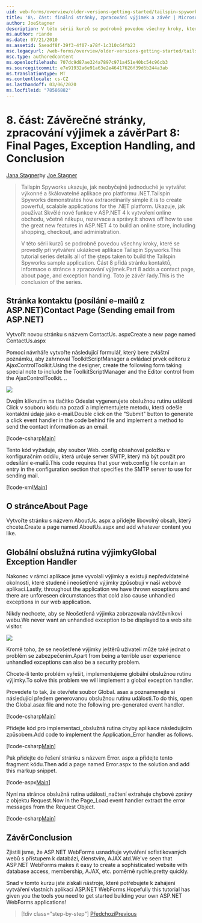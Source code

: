 ```yaml
---
uid: web-forms/overview/older-versions-getting-started/tailspin-spyworks/tailspin-spyworks-part-8
title: '8\. část: finální stránky, zpracování výjimek a závěr | Microsoft Docs'
author: JoeStagner
description: V této sérii kurzů se podrobně povedou všechny kroky, které se provedly při vytváření ukázkové aplikace Tailspin Spyworks. Část 8 přidá stránku kontaktů, o stránku a výjimku...
ms.author: riande
ms.date: 07/21/2010
ms.assetid: 5aeadf8f-39f3-4f07-a78f-1c310c64fb23
msc.legacyurl: /web-forms/overview/older-versions-getting-started/tailspin-spyworks/tailspin-spyworks-part-8
msc.type: authoredcontent
ms.openlocfilehash: 707dc9d87ae324a7897c971a451e40bc54c96cb3
ms.sourcegitcommit: e7e91932a6e91a63e2e46417626f39d6b244a3ab
ms.translationtype: MT
ms.contentlocale: cs-CZ
ms.lasthandoff: 03/06/2020
ms.locfileid: "78586882"
---
```

# <a name="part-8-final-pages-exception-handling-and-conclusion"></a><span data-ttu-id="f52ba-104">8\. část: Závěrečné stránky, zpracování výjimek a závěr</span><span class="sxs-lookup"><span data-stu-id="f52ba-104">Part 8: Final Pages, Exception Handling, and Conclusion</span></span>

<span data-ttu-id="f52ba-105">[Jana Stagner](https://github.com/JoeStagner)</span><span class="sxs-lookup"><span data-stu-id="f52ba-105">by [Joe Stagner](https://github.com/JoeStagner)</span></span>

> <span data-ttu-id="f52ba-106">Tailspin Spyworks ukazuje, jak neobyčejně jednoduché je vytvářet výkonné a škálovatelné aplikace pro platformu .NET.</span><span class="sxs-lookup"><span data-stu-id="f52ba-106">Tailspin Spyworks demonstrates how extraordinarily simple it is to create powerful, scalable applications for the .NET platform.</span></span> <span data-ttu-id="f52ba-107">Ukazuje, jak používat Skvělé nové funkce v ASP.NET 4 k vytvoření online obchodu, včetně nákupu, rezervace a správy.</span><span class="sxs-lookup"><span data-stu-id="f52ba-107">It shows off how to use the great new features in ASP.NET 4 to build an online store, including shopping, checkout, and administration.</span></span>
> 
> <span data-ttu-id="f52ba-108">V této sérii kurzů se podrobně povedou všechny kroky, které se provedly při vytváření ukázkové aplikace Tailspin Spyworks.</span><span class="sxs-lookup"><span data-stu-id="f52ba-108">This tutorial series details all of the steps taken to build the Tailspin Spyworks sample application.</span></span> <span data-ttu-id="f52ba-109">Část 8 přidá stránku kontaktů, informace o stránce a zpracování výjimek.</span><span class="sxs-lookup"><span data-stu-id="f52ba-109">Part 8 adds a contact page, about page, and exception handling.</span></span> <span data-ttu-id="f52ba-110">Toto je závěr řady.</span><span class="sxs-lookup"><span data-stu-id="f52ba-110">This is the conclusion of the series.</span></span>

## <a id="_Toc260221680"></a><span data-ttu-id="f52ba-111">Stránka kontaktu (posílání e-mailů z ASP.NET)</span><span class="sxs-lookup"><span data-stu-id="f52ba-111">Contact Page (Sending email from ASP.NET)</span></span>

<span data-ttu-id="f52ba-112">Vytvořit novou stránku s názvem ContactUs. aspx</span><span class="sxs-lookup"><span data-stu-id="f52ba-112">Create a new page named ContactUs.aspx</span></span>

<span data-ttu-id="f52ba-113">Pomocí návrháře vytvořte následující formulář, který bere zvláštní poznámku, aby zahrnoval ToolkitScriptManager a ovládací prvek editoru z AjaxControlToolkit.</span><span class="sxs-lookup"><span data-stu-id="f52ba-113">Using the designer, create the following form taking special note to include the ToolkitScriptManager and the Editor control from the AjaxControlToolkit.</span></span> <span data-ttu-id="f52ba-114">.</span><span class="sxs-lookup"><span data-stu-id="f52ba-114">.</span></span>

![](tailspin-spyworks-part-8/_static/image1.jpg)

<span data-ttu-id="f52ba-115">Dvojím kliknutím na tlačítko Odeslat vygenerujete obslužnou rutinu události Click v souboru kódu na pozadí a implementujete metodu, která odešle kontaktní údaje jako e-mail.</span><span class="sxs-lookup"><span data-stu-id="f52ba-115">Double click on the "Submit" button to generate a click event handler in the code behind file and implement a method to send the contact information as an email.</span></span>

[!code-csharp[Main](tailspin-spyworks-part-8/samples/sample1.cs)]

<span data-ttu-id="f52ba-116">Tento kód vyžaduje, aby soubor Web. config obsahoval položku v konfiguračním oddílu, která určuje server SMTP, který má být použit pro odesílání e-mailů.</span><span class="sxs-lookup"><span data-stu-id="f52ba-116">This code requires that your web.config file contain an entry in the configuration section that specifies the SMTP server to use for sending mail.</span></span>

[!code-xml[Main](tailspin-spyworks-part-8/samples/sample2.xml)]

## <a id="_Toc260221681"></a><span data-ttu-id="f52ba-117">O stránce</span><span class="sxs-lookup"><span data-stu-id="f52ba-117">About Page</span></span>

<span data-ttu-id="f52ba-118">Vytvořte stránku s názvem AboutUs. aspx a přidejte libovolný obsah, který chcete.</span><span class="sxs-lookup"><span data-stu-id="f52ba-118">Create a page named AboutUs.aspx and add whatever content you like.</span></span>

## <a id="_Toc260221682"></a><span data-ttu-id="f52ba-119">Globální obslužná rutina výjimky</span><span class="sxs-lookup"><span data-stu-id="f52ba-119">Global Exception Handler</span></span>

<span data-ttu-id="f52ba-120">Nakonec v rámci aplikace jsme vyvolali výjimky a existují nepředvídatelné okolnosti, které studené i neošetřené výjimky způsobují v naší webové aplikaci.</span><span class="sxs-lookup"><span data-stu-id="f52ba-120">Lastly, throughout the application we have thrown exceptions and there are unforeseen circumstances that cold also cause unhandled exceptions in our web application.</span></span>

<span data-ttu-id="f52ba-121">Nikdy nechcete, aby se Neošetřená výjimka zobrazovala návštěvníkovi webu.</span><span class="sxs-lookup"><span data-stu-id="f52ba-121">We never want an unhandled exception to be displayed to a web site visitor.</span></span>

![](tailspin-spyworks-part-8/_static/image2.jpg)

<span data-ttu-id="f52ba-122">Kromě toho, že se neošetřené výjimky ještěrů uživateli může také jednat o problém se zabezpečením.</span><span class="sxs-lookup"><span data-stu-id="f52ba-122">Apart from being a terrible user experience unhandled exceptions can also be a security problem.</span></span>

<span data-ttu-id="f52ba-123">Chcete-li tento problém vyřešit, implementujeme globální obslužnou rutinu výjimky.</span><span class="sxs-lookup"><span data-stu-id="f52ba-123">To solve this problem we will implement a global exception handler.</span></span>

<span data-ttu-id="f52ba-124">Provedete to tak, že otevřete soubor Global. asax a poznamenejte si následující předem generovanou obslužnou rutinu události.</span><span class="sxs-lookup"><span data-stu-id="f52ba-124">To do this, open the Global.asax file and note the following pre-generated event handler.</span></span>

[!code-csharp[Main](tailspin-spyworks-part-8/samples/sample3.cs)]

<span data-ttu-id="f52ba-125">Přidejte kód pro implementaci\_obslužná rutina chyby aplikace následujícím způsobem.</span><span class="sxs-lookup"><span data-stu-id="f52ba-125">Add code to implement the Application\_Error handler as follows.</span></span>

[!code-csharp[Main](tailspin-spyworks-part-8/samples/sample4.cs)]

<span data-ttu-id="f52ba-126">Pak přidejte do řešení stránku s názvem Error. aspx a přidejte tento fragment kódu.</span><span class="sxs-lookup"><span data-stu-id="f52ba-126">Then add a page named Error.aspx to the solution and add this markup snippet.</span></span>

[!code-aspx[Main](tailspin-spyworks-part-8/samples/sample5.aspx)]

<span data-ttu-id="f52ba-127">Nyní na stránce obslužná rutina události\_načtení extrahuje chybové zprávy z objektu Request.</span><span class="sxs-lookup"><span data-stu-id="f52ba-127">Now in the Page\_Load event handler extract the error messages from the Request Object.</span></span>

[!code-csharp[Main](tailspin-spyworks-part-8/samples/sample6.cs)]

## <a id="_Toc260221683"></a><span data-ttu-id="f52ba-128">Závěr</span><span class="sxs-lookup"><span data-stu-id="f52ba-128">Conclusion</span></span>

<span data-ttu-id="f52ba-129">Zjistili jsme, že ASP.NET WebForms usnadňuje vytváření sofistikovaných webů s přístupem k databázi, členstvím, AJAX atd.</span><span class="sxs-lookup"><span data-stu-id="f52ba-129">We've seen that ASP.NET WebForms makes it easy to create a sophisticated website with database access, membership, AJAX, etc.</span></span> <span data-ttu-id="f52ba-130">poměrně rychle.</span><span class="sxs-lookup"><span data-stu-id="f52ba-130">pretty quickly.</span></span>

<span data-ttu-id="f52ba-131">Snad v tomto kurzu jste získali nástroje, které potřebujete k zahájení vytváření vlastních aplikací ASP.NET WebForms.</span><span class="sxs-lookup"><span data-stu-id="f52ba-131">Hopefully this tutorial has given you the tools you need to get started building your own ASP.NET WebForms applications!</span></span>

> [!div class="step-by-step"]
> [<span data-ttu-id="f52ba-132">Předchozí</span><span class="sxs-lookup"><span data-stu-id="f52ba-132">Previous</span></span>](tailspin-spyworks-part-7.md)
